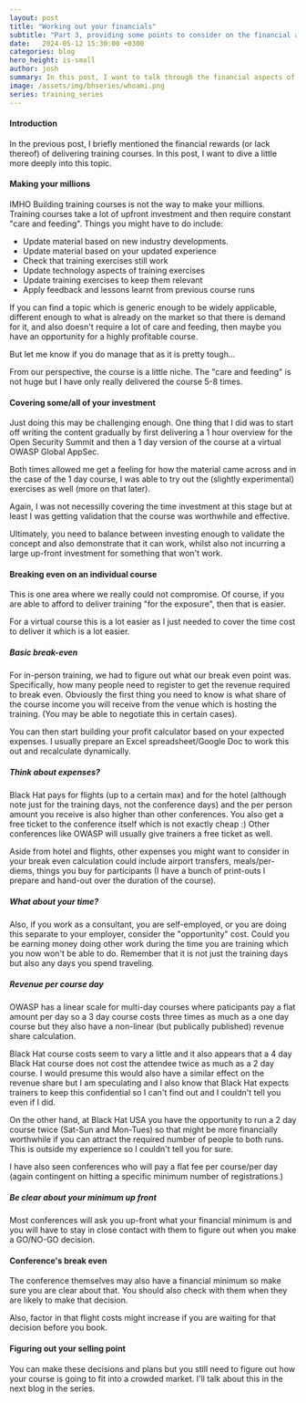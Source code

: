 ```yaml
---
layout: post
title: "Working out your financials"
subtitle: "Part 3, providing some points to consider on the financial aspects of training."
date:   2024-05-12 15:30:00 +0300
categories: blog
hero_height: is-small
author: josh
summary: In this post, I want to talk through the financial aspects of training including expenses and effort to take into account and some thoughts on how different conferences do pricing.
image: /assets/img/bhseries/whoami.png
series: training_series
---
```


#### Introduction

In the previous post, I briefly mentioned the financial rewards (or lack thereof) of delivering training courses. In this post, I want to dive a little more deeply into this topic.

#### Making your millions

IMHO Building training courses is not the way to make your millions. Training courses take a lot of upfront investment and then require constant "care and feeding". Things you might have to do include:

- Update material based on new industry developments.
- Update material based on your updated experience
- Check that training exercises still work
- Update technology aspects of training exercises
- Update training exercises to keep them relevant
- Apply feedback and lessons learnt from previous course runs

If you can find a topic which is generic enough to be widely applicable, different enough to what is already on the market so that there is demand for it, and also doesn't require a lot of care and feeding, then maybe you have an opportunity for a highly profitable course.

But let me know if you do manage that as it is pretty tough...

From our perspective, the course is a little niche. The "care and feeding" is not huge but I have only really delivered the course 5-8 times.

#### Covering some/all of your investment

Just doing this may be challenging enough. One thing that I did was to start off writing the content gradually by first delivering a 1 hour overview for the Open Security Summit and then a 1 day version of the course at a virtual OWASP Global AppSec.

Both times allowed me get a feeling for how the material came across and in the case of the 1 day course, I was able to try out the (slightly experimental) exercises as well (more on that later).

Again, I was not necessilly covering the time investment at this stage but at least I was getting validation that the course was worthwhile and effective.

Ultimately, you need to balance between investing enough to validate the concept and also demonstrate that it can work, whilst also not incurring a large up-front investment for something that won't work.

#### Breaking even on an individual course

This is one area where we really could not compromise. Of course, if you are able to afford to deliver training "for the exposure", then that is easier.

For a virtual course this is a lot easier as I just needed to cover the time cost to deliver it which is a lot easier.  

##### Basic break-even

For in-person training, we had to figure out what our break even point was. Specifically, how many people need to register to get the revenue required to break even. Obviously the first thing you need to know is what share of the course income you will receive from the venue which is hosting the training. (You may be able to negotiate this in certain cases).

You can then start building your profit calculator based on your expected expenses. I usually prepare an Excel spreadsheet/Google Doc to work this out and recalculate dynamically.

##### Think about expenses?

Black Hat pays for flights (up to a certain max) and for the hotel (although note just for the training days, not the conference days) and the per person amount you receive is also higher than other conferences. You also get a free ticket to the conference itself which is not exactly cheap :) Other conferences like OWASP will usually give trainers a free ticket as well.

Aside from hotel and flights, other expenses you might want to consider in your break even calculation could include airport transfers, meals/per-diems, things you buy for participants (I have a bunch of print-outs I prepare and hand-out over the duration of the course).

##### What about your time?

Also, if you work as a consultant, you are self-employed, or you are doing this separate to your employer, consider the "opportunity" cost. Could you be earning money doing other work during the time you are training which you now won't be able to do. Remember that it is not just the training days but also any days you spend traveling.

##### Revenue per course day

OWASP has a linear scale for multi-day courses where paticipants pay a flat amount per day so a 3 day course costs three times as much as a one day course but they also have a non-linear (but publically published) revenue share calculation.

Black Hat course costs seem to vary a little and it also appears that a 4 day Black Hat course does not cost the attendee twice as much as a 2 day course. I would presume this would also have a similar effect on the revenue share but I am speculating and I also know that Black Hat expects trainers to keep this confidential so I can't find out and I couldn't tell you even if I did.

On the other hand, at Black Hat USA you have the opportunity to run a 2 day course twice (Sat-Sun and Mon-Tues) so that might be more financially worthwhile if you can attract the required number of people to both runs. This is outside my experience so I couldn't tell you for sure.

I have also seen conferences who will pay a flat fee per course/per day (again contingent on hitting a specific minimum number of registrations.)

##### Be clear about your minimum up front

Most conferences will ask you up-front what your financial minimum is and you will have to stay in close contact with them to figure out when you make a GO/NO-GO decision.

#### Conference's break even

The conference themselves may also have a financial minimum so make sure you are clear about that. You should also check with them when they are likely to make that decision. 

Also, factor in that flight costs might increase if you are waiting for that decision before you book.

#### Figuring out your selling point

You can make these decisions and plans but you still need to figure out how your course is going to fit into a crowded market. I'll talk about this in the next blog in the series.